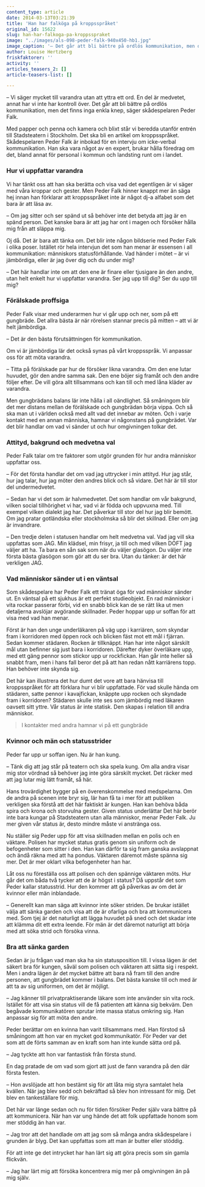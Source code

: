 ```yaml
---
content_type: article
date: 2014-03-13T03:21:39
title: 'Han har falköga på kroppsspråket'
original_id: 15622
slug: han-har-falkoga-pa-kroppsspraket
image: "../images/als-098-peder-falk-940x450-hb1.jpg"
image_caption: '– Det går att bli bättre på ordlös kommunikation, men det finns inga enkla knep, säger skådespelaren Peder Falk.'
author: Louise Hertzberg
friskfaktorer: ''
activity: ''
articles_teasers_2: []
article-teasers-list: []

---
```


– Vi säger mycket till varandra utan att yttra ett ord. En del är medvetet, annat har vi inte har kontroll över. Det går att bli bättre på ordlös kommunikation, men det finns inga enkla knep, säger skådespelaren Peder Falk.

Med papper och penna och kamera och blixt står vi beredda utanför entrén till Stadsteatern i Stockholm. Det ska bli en artikel om kroppsspråket. Skådespelaren Peder Falk är inbokad för en intervju om icke-verbal kommunikation. Han ska vara något av en expert, brukar hålla föredrag om det, bland annat för personal i kommun och landsting runt om i landet.

### Hur vi uppfattar varandra

Vi har tänkt oss att han ska berätta och visa vad det egentligen är vi säger med våra kroppar och gester. Men Peder Falk hinner knappt mer än säga hej innan han förklarar att kroppsspråket inte är något dj-a alfabet som det bara är att läsa av.

– Om jag sitter och ser spänd ut så behöver inte det betyda att jag är en spänd person. Det kanske bara är att jag har ont i magen och försöker hålla mig från att släppa mig.

Oj då. Det är bara att tänka om. Det blir inte någon bildserie med Peder Falk i olika poser. Istället rör hela intervjun det som han menar är essensen i all kommunikation: människors statusförhållande. Vad händer i mötet – är vi jämbördiga, eller är jag över dig och du under mig?

– Det här handlar inte om att den ene är finare eller tjusigare än den andre, utan helt enkelt hur vi uppfattar varandra. Ser jag upp till dig? Ser du upp till mig?

### Förälskade proffsiga

Peder Falk visar med underarmen hur vi går upp och ner, som på ett gungbräde. Det allra bästa är när rörelsen stannar precis på mitten – att vi är helt jämbördiga.

– Det är den bästa förutsättningen för kommunikation.

Om vi är jämbördiga lär det också synas på vårt kroppsspråk. Vi anpassar oss för att möta varandra.

– Titta på förälskade par hur de försöker likna varandra. Om den ene lutar huvudet, gör den andre samma sak. Den ene böjer sig framåt och den andre följer efter. De vill göra allt tillsammans och kan till och med låna kläder av varandra.

Men gungbrädans balans lär inte hålla i all oändlighet. Så småningom blir det mer distans mellan de förälskade och gungbrädan börja vippa. Och så ska man ut i världen också med allt vad det innebar av möten. Och i varje kontakt med en annan människa, hamnar vi någonstans på gungbrädet. Var det blir handlar om vad vi sänder ut och hur omgivningen tolkar det.

### Attityd, bakgrund och medvetna val

Peder Falk talar om tre faktorer som utgör grunden för hur andra människor uppfattar oss.

– För det första handlar det om vad jag uttrycker i min attityd. Hur jag står, hur jag talar, hur jag möter den andres blick och så vidare. Det här är till stor del undermedvetet.

– Sedan har vi det som är halvmedvetet. Det som handlar om vår bakgrund, vilken social tillhörighet vi har, vad vi är födda och uppvuxna med. Till exempel vilken dialekt jag har. Det påverkar till stor del hur jag blir bemött. Om jag pratar gotländska eller stockholmska så blir det skillnad. Eller om jag är invandrare.

– Den tredje delen i statusen handlar om helt medvetna val. Vad jag vill ska uppfattas som JAG. Min klädsel, min frisyr, ja till och med vilken DOFT jag väljer att ha. Ta bara en sån sak som när du väljer glasögon. Du väljer inte första bästa glasögon som gör att du ser bra. Utan du tänker: är det här verkligen JAG.

### Vad människor sänder ut i en väntsal

Som skådespelare har Peder Falk ett tränat öga för vad människor sänder ut. En väntsal på ett sjukhus är ett perfekt studieobjekt. En rad människor i vita rockar passerar förbi, vid en snabb blick kan de se rätt lika ut men detaljerna avslöjar avgörande skillnader. Peder hoppar upp ur soffan för att visa med vad han menar.

Först är han den unge underläkaren på väg upp i karriären, som skyndar fram i korridoren med öppen rock och blicken fäst mot ett mål i fjärran. Sedan kommer städaren. Rocken är tillknäppt. Han har inte något särskilt mål utan befinner sig just bara i korridoren. Därefter dyker överläkare upp, med ett gäng pennor som stickor upp ur rockfickan. Han går inte heller så snabbt fram, men i hans fall beror det på att han redan nått karriärens topp. Han behöver inte skynda sig.

Det här kan illustrera det hur dumt det vore att bara hänvisa till kroppsspråket för att förklara hur vi blir uppfattade. För vad skulle hända om städaren, satte pennor i kavajfickan, knäppte upp rocken och skyndade fram i korridoren? Städaren skulle inte ses som jämbördig med läkaren oavsett sitt yttre. Vår status är inte statisk. Den skapas i relation till andra människor.

> I kontakter med andra hamnar vi på ett gungbräde

### Kvinnor och män och statusstrider

Peder far upp ur soffan igen. Nu är han kung.

– Tänk dig att jag står på teatern och ska spela kung. Om alla andra visar mig stor vördnad så behöver jag inte göra särskilt mycket. Det räcker med att jag lutar mig lätt framåt, så här.

Hans trovärdighet bygger på en överenskommelse med medspelarna. Om de andra på scenen inte bryr sig, lär han få ta i mer för att publiken verkligen ska förstå att det här faktiskt är kungen. Han kan behöva båda spira och krona och storvulna gester. Given status underlättar Det här berör inte bara kungar på Stadsteatern utan alla människor, menar Peder Falk. Ju mer given vår status är, desto mindre måste vi anstränga oss.

Nu ställer sig Peder upp för att visa skillnaden mellan en polis och en väktare. Polisen har mycket status gratis genom sin uniform och de befogenheter som sitter i den. Han kan därför ta sig fram ganska avslappnat och ändå räkna med att ha pondus. Väktaren däremot måste spänna sig mer. Det är mer oklart vilka befogenheter han har.

Låt oss nu föreställa oss att polisen och den spännige väktaren möts. Hur går det om båda två tycker att de är högst i status? Då uppstår det som Peder kallar statusstrid. Hur den kommer att gå påverkas av om det är kvinnor eller män inblandade.

– Generellt kan man säga att kvinnor inte söker striden. De brukar istället välja att sänka garden och visa att de är ofarliga och bra att kommunicera med. Som tjej är det naturligt att lägga huvudet på sned och det skadar inte att klämma dit ett extra leende. För män är det däremot naturligt att börja med att söka strid och försöka vinna.

### Bra att sänka garden

Sedan är ju frågan vad man ska ha sin statusposition till. I vissa lägen är det säkert bra för kungen, såväl som polisen och väktaren att sätta sig i respekt. Men i andra lägen är det mycket bättre att bara nå fram till den andre personen, att gungbrädet kommer i balans. Det bästa kanske till och med är att ta av sig uniformen, om det är möjligt.

– Jag känner till privatpraktiserande läkare som inte använder sin vita rock. Istället för att visa sin status vill de få patienten att känna sig bekväm. Den begåvade kommunikatören sprutar inte massa status omkring sig. Han anpassar sig för att möta den andre.

Peder berättar om en kvinna han varit tillsammans med. Han förstod så småningom att hon var en mycket god kommunikatör. För Peder var det som att de förts samman av en kraft som han inte kunde sätta ord på.

– Jag tyckte att hon var fantastisk från första stund.

En dag pratade de om vad som gjort att just de fann varandra på den där första festen.

– Hon avslöjade att hon bestämt sig för att låta mig styra samtalet hela kvällen. När jag blev sedd och bekräftad så blev hon intressant för mig. Det blev en tankeställare för mig.

Det här var länge sedan och nu för tiden försöker Peder själv vara bättre på att kommunicera. När han var ung hände det att folk uppfattade honom som mer stöddig än han var.

– Jag tror att det handlade om att jag som så många andra skådespelare i grunden är blyg. Det kan uppfattas som att man är butter eller stöddig.

För att inte ge det intrycket har han lärt sig att göra precis som sin gamla flickvän.

– Jag har lärt mig att försöka koncentrera mig mer på omgivningen än på mig själv.

